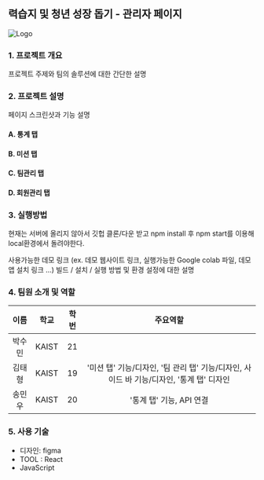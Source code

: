 ## 력습지 및 청년 성장 돕기 - 관리자 페이지
![Logo](https://github.com/tylerkim1/RYUK_Manage/assets/61447161/4b8385b5-a162-4518-87f5-06dec6465f76)
### 1. 프로젝트 개요
프로젝트 주제와 팀의 솔루션에 대한 간단한 설명


### 2. 프로젝트 설명
페이지 스크린샷과 기능 설명
#### A. 통계 탭
#### B. 미션 탭
#### C. 팀관리 탭
#### D. 회원관리 탭


### 3. 실행방법
현재는 서버에 올리지 않아서 깃헙 클론/다운 받고 npm install 후 npm start를 이용해 local환경에서 돌려야한다.

사용가능한 데모 링크 (ex. 데모 웹사이트 링크, 실행가능한 Google colab 파일, 데모 앱 설치 링크 …)
빌드 / 설치 / 실행 방법 및 환경 설정에 대한 설명


### 4. 팀원 소개 및 역할

|이름|학교|학번|주요역할|
|:------:|:-----:|:-----:|:-----:|
|박수민|KAIST|21||
|김태형|KAIST|19|'미션 탭' 기능/디자인, '팀 관리 탭' 기능/디자인, 사이드 바 기능/디자인, '통계 탭' 디자인|
|송민우|KAIST|20|'통계 탭' 기능, API 연결|


### 5. 사용 기술
- 디자인: figma
- TOOL : React
- JavaScript

